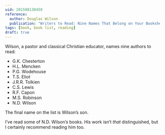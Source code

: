 ```yaml
---
uid: 201508130459
reference: 
  author: Douglas Wilson
  publication: "Writers to Read: Nine Names That Belong on Your Bookshelf"
tags: [book, book list, reading]
draft: true
---
```


Wilson, a pastor and classical Christian educator, names nine authors to read:

- G.K. Chesterton
- H.L. Mencken
- P.G. Wodehouse
- T.S. Eliot
- J.R.R. Tolkien
- C.S. Lewis
- R.F. Capon
- M.S. Robinson
- N.D. Wilson

The final name on the list is Wilson’s son.

I’ve read some of N.D. Wilson’s books. His work isn’t *that* distinguished, but I certainly recommend reading him too.

